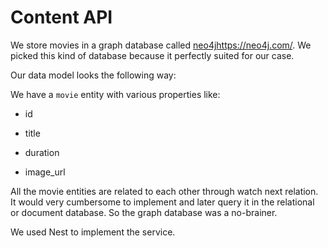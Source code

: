 # Content API

We store movies in a graph database called [neo4j]()https://neo4j.com/. We picked this kind of database because it perfectly suited for our case.

Our data model looks the following way:

We have  a `movie` entity with various properties like:

- id

- title

- duration

- image_url

All the movie entities are related to each other through watch next relation.
It would very cumbersome to implement and later query it in the relational or document database. So the graph database was a no-brainer.

We used Nest to implement the service.

